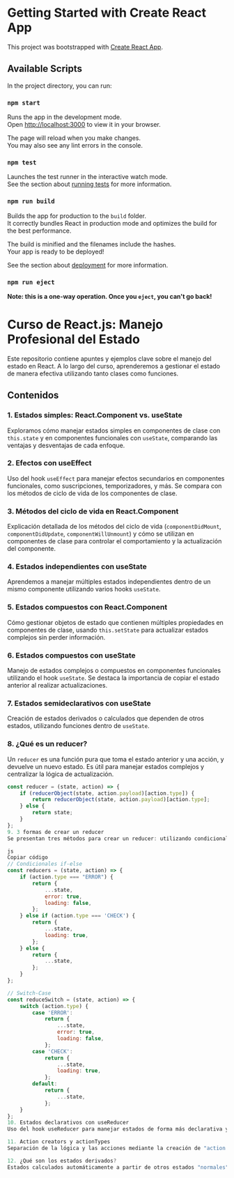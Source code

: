 # Getting Started with Create React App

This project was bootstrapped with [Create React App](https://github.com/facebook/create-react-app).

## Available Scripts

In the project directory, you can run:

### `npm start`

Runs the app in the development mode.\
Open [http://localhost:3000](http://localhost:3000) to view it in your browser.

The page will reload when you make changes.\
You may also see any lint errors in the console.

### `npm test`

Launches the test runner in the interactive watch mode.\
See the section about [running tests](https://facebook.github.io/create-react-app/docs/running-tests) for more information.

### `npm run build`

Builds the app for production to the `build` folder.\
It correctly bundles React in production mode and optimizes the build for the best performance.

The build is minified and the filenames include the hashes.\
Your app is ready to be deployed!

See the section about [deployment](https://facebook.github.io/create-react-app/docs/deployment) for more information.

### `npm run eject`

**Note: this is a one-way operation. Once you `eject`, you can't go back!**

# Curso de React.js: Manejo Profesional del Estado

Este repositorio contiene apuntes y ejemplos clave sobre el manejo del estado en React. A lo largo del curso, aprenderemos a gestionar el estado de manera efectiva utilizando tanto clases como funciones.

## Contenidos

### 1. Estados simples: React.Component vs. useState
Exploramos cómo manejar estados simples en componentes de clase con `this.state` y en componentes funcionales con `useState`, comparando las ventajas y desventajas de cada enfoque.

### 2. Efectos con useEffect
Uso del hook `useEffect` para manejar efectos secundarios en componentes funcionales, como suscripciones, temporizadores, y más. Se compara con los métodos de ciclo de vida de los componentes de clase.

### 3. Métodos del ciclo de vida en React.Component
Explicación detallada de los métodos del ciclo de vida (`componentDidMount`, `componentDidUpdate`, `componentWillUnmount`) y cómo se utilizan en componentes de clase para controlar el comportamiento y la actualización del componente.

### 4. Estados independientes con useState
Aprendemos a manejar múltiples estados independientes dentro de un mismo componente utilizando varios hooks `useState`.

### 5. Estados compuestos con React.Component
Cómo gestionar objetos de estado que contienen múltiples propiedades en componentes de clase, usando `this.setState` para actualizar estados complejos sin perder información.

### 6. Estados compuestos con useState
Manejo de estados complejos o compuestos en componentes funcionales utilizando el hook `useState`. Se destaca la importancia de copiar el estado anterior al realizar actualizaciones.

### 7. Estados semideclarativos con useState
Creación de estados derivados o calculados que dependen de otros estados, utilizando funciones dentro de `useState`.

### 8. ¿Qué es un reducer?
Un `reducer` es una función pura que toma el estado anterior y una acción, y devuelve un nuevo estado. Es útil para manejar estados complejos y centralizar la lógica de actualización.

```js
const reducer = (state, action) => {
    if (reducerObject(state, action.payload)[action.type]) {
        return reducerObject(state, action.payload)[action.type];
    } else {
        return state;
    }
};
9. 3 formas de crear un reducer
Se presentan tres métodos para crear un reducer: utilizando condicionales if-else, switch-case, y a través de objetos que asocian acciones con estados.

js
Copiar código
// Condicionales if-else
const reducers = (state, action) => {
    if (action.type === "ERROR") {
        return {
            ...state,
            error: true,
            loading: false,
        };
    } else if (action.type === 'CHECK') {
        return {
            ...state,
            loading: true,
        };
    } else {
        return {
            ...state,
        };
    }
};

// Switch-Case
const reduceSwitch = (state, action) => {
    switch (action.type) {
        case 'ERROR':
            return {
                ...state,
                error: true,
                loading: false,
            };
        case 'CHECK':
            return {
                ...state,
                loading: true,
            };
        default:
            return {
                ...state,
            };
    }
};
10. Estados declarativos con useReducer
Uso del hook useReducer para manejar estados de forma más declarativa y estructurada, especialmente en aplicaciones con lógica de estado compleja.

11. Action creators y actionTypes
Separación de la lógica y las acciones mediante la creación de "action creators" y constantes para los "action types", lo que mejora la escalabilidad y reduce errores.

12. ¿Qué son los estados derivados?
Estados calculados automáticamente a partir de otros estados "normales", que se actualizan automáticamente cuando cambia el estado base.